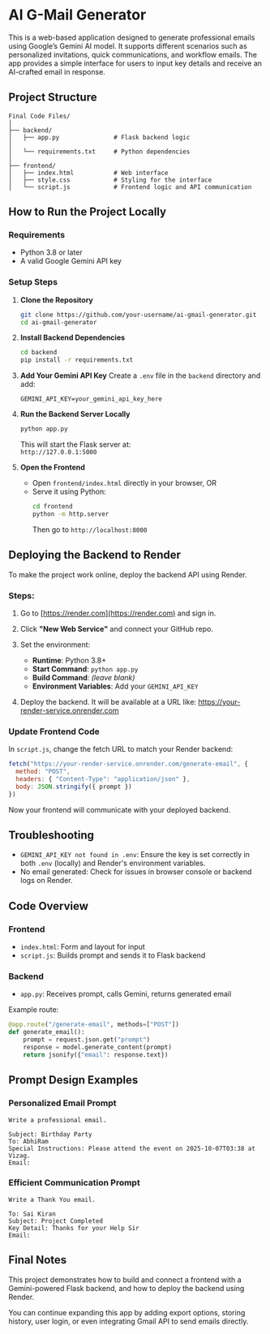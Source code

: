 
# AI G-Mail Generator

This is a web-based application designed to generate professional emails using Google’s Gemini AI model. It supports different scenarios such as personalized invitations, quick communications, and workflow emails. The app provides a simple interface for users to input key details and receive an AI-crafted email in response.

## Project Structure

```
Final Code Files/
│
├── backend/
│   ├── app.py               # Flask backend logic
│                    
│   └── requirements.txt     # Python dependencies
│
├── frontend/
│   ├── index.html           # Web interface
│   ├── style.css            # Styling for the interface
│   └── script.js            # Frontend logic and API communication
```

## How to Run the Project Locally

### Requirements

- Python 3.8 or later
- A valid Google Gemini API key

### Setup Steps

1. **Clone the Repository**
   ```bash
   git clone https://github.com/your-username/ai-gmail-generator.git
   cd ai-gmail-generator
   ```

2. **Install Backend Dependencies**
   ```bash
   cd backend
   pip install -r requirements.txt
   ```

3. **Add Your Gemini API Key**
   Create a `.env` file in the `backend` directory and add:
   ```env
   GEMINI_API_KEY=your_gemini_api_key_here
   ```

4. **Run the Backend Server Locally**
   ```bash
   python app.py
   ```

   This will start the Flask server at:  
   `http://127.0.0.1:5000`

5. **Open the Frontend**
   - Open `frontend/index.html` directly in your browser, OR
   - Serve it using Python:
     ```bash
     cd frontend
     python -m http.server
     ```
     Then go to `http://localhost:8000`

## Deploying the Backend to Render

To make the project work online, deploy the backend API using Render.

### Steps:

1. Go to [https://render.com](https://render.com) and sign in.

2. Click **"New Web Service"** and connect your GitHub repo.

3. Set the environment:
   - **Runtime**: Python 3.8+
   - **Start Command**: `python app.py`
   - **Build Command**: *(leave blank)*
   - **Environment Variables**: Add your `GEMINI_API_KEY`

4. Deploy the backend. It will be available at a URL like:
   https://your-render-service.onrender.com

### Update Frontend Code

In `script.js`, change the fetch URL to match your Render backend:

```javascript
fetch("https://your-render-service.onrender.com/generate-email", {
  method: "POST",
  headers: { "Content-Type": "application/json" },
  body: JSON.stringify({ prompt })
})
```

Now your frontend will communicate with your deployed backend.

## Troubleshooting

- `GEMINI_API_KEY not found in .env`: Ensure the key is set correctly in both `.env` (locally) and Render's environment variables.
- No email generated: Check for issues in browser console or backend logs on Render.

## Code Overview

### Frontend

- `index.html`: Form and layout for input
- `script.js`: Builds prompt and sends it to Flask backend

### Backend

- `app.py`: Receives prompt, calls Gemini, returns generated email

Example route:
```python
@app.route("/generate-email", methods=["POST"])
def generate_email():
    prompt = request.json.get("prompt")
    response = model.generate_content(prompt)
    return jsonify({"email": response.text})
```

## Prompt Design Examples

### Personalized Email Prompt

```
Write a professional email.

Subject: Birthday Party  
To: AbhiRam  
Special Instructions: Please attend the event on 2025-10-07T03:38 at Vizag.  
Email:
```

### Efficient Communication Prompt

```
Write a Thank You email.

To: Sai Kiran  
Subject: Project Completed  
Key Detail: Thanks for your Help Sir  
Email:
```

## Final Notes

This project demonstrates how to build and connect a frontend with a Gemini-powered Flask backend, and how to deploy the backend using Render.

You can continue expanding this app by adding export options, storing history, user login, or even integrating Gmail API to send emails directly.
